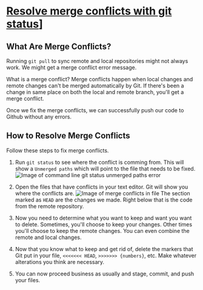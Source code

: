 # [Resolve merge conflicts with git status](https://egghead.io/lessons/tools-practical-git-resolve-merge-conflicts-with-git-status)]

## What Are Merge Conflicts?

Running `git pull` to sync remote and local repositories might not always work. We might get a merge conflict error message.

What is a merge conflict? Merge conflicts happen when local changes and remote changes can't be merged automatically by Git. If there's been a change in same place on both the local and remote branch, you'll get a merge conflict.

Once we fix the merge conflicts, we can successfully push our code to Github without any errors.

## How to Resolve Merge Conflicts

Follow these steps to fix merge conflicts.

1. Run `git status` to see where the conflict is comming from. This will show a `Unmerged paths` which will point to the file that needs to be fixed.
![Image of command line git status unmerged paths error](https://d2eip9sf3oo6c2.cloudfront.net/asciicasts/Practical%20Git%20for%20Everyday%20Professional%20Use/original_tools-practical-git-resolve-merge-conflicts-with-git-status/tools-practical-git-resolve-merge-conflicts-with-git-status-conflicting-files.png?1506026075)

2. Open the files that have conflicts in your text editor. Git will show you where the conflicts are.
![Image of merge conflicts in file](https://d2eip9sf3oo6c2.cloudfront.net/asciicasts/Practical%20Git%20for%20Everyday%20Professional%20Use/original_tools-practical-git-resolve-merge-conflicts-with-git-status/tools-practical-git-resolve-merge-conflicts-with-git-status-git-modfies-file.png?1506026075)
The section marked as `HEAD` are the changes we made. Right below that is the code from the remote repository.

3. Now you need to determine what you want to keep and want you want to delete. Sometimes, you'll choose to keep your changes. Other times you'll choose to keep the remote changes. You can even combine the remote and local changes.

4. Now that you know what to keep and get rid of, delete the markers that Git put in your file, `<<<<<<< HEAD`, `>>>>>>> {numbers}`, etc. Make whatever alterations you think are necessary.

5. You can now proceed business as usually and stage, commit, and push your files.
